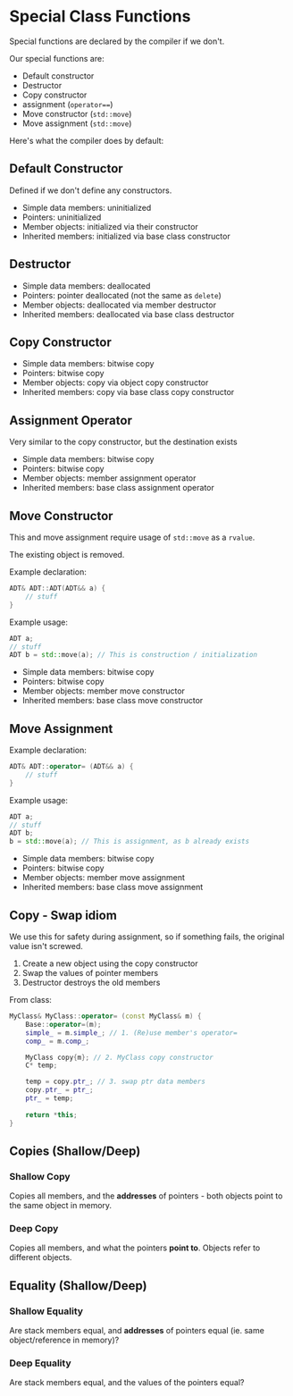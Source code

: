# Special Class Functions

Special functions are declared by the compiler if we don't.

Our special functions are:

- Default constructor
- Destructor
- Copy constructor
- assignment (`operator==`)
- Move constructor (`std::move`)
- Move assignment (`std::move`)

Here's what the compiler does by default:

## Default Constructor 
Defined if we don't define any constructors.

* Simple data members: uninitialized
* Pointers: uninitialized
* Member objects: initialized via their constructor
* Inherited members: initialized via base class constructor

## Destructor

* Simple data members: deallocated
* Pointers: pointer deallocated (not the same as `delete`)
* Member objects: deallocated via member destructor
* Inherited members: deallocated via base class destructor

## Copy Constructor

* Simple data members: bitwise copy
* Pointers: bitwise copy
* Member objects: copy via object copy constructor
* Inherited members: copy via base class copy constructor

## Assignment Operator
Very similar to the copy constructor, but the destination exists

* Simple data members: bitwise copy
* Pointers: bitwise copy
* Member objects: member assignment operator
* Inherited members: base class assignment operator

## Move Constructor
This and move assignment require usage of `std::move` as a `rvalue`. 

The existing object is removed. 

Example declaration:
```cpp
ADT& ADT::ADT(ADT&& a) {
    // stuff
}
```

Example usage:
```cpp
ADT a;
// stuff
ADT b = std::move(a); // This is construction / initialization
```


* Simple data members: bitwise copy
* Pointers: bitwise copy
* Member objects: member move constructor
* Inherited members: base class move constructor

## Move Assignment 
Example declaration:
```cpp
ADT& ADT::operator= (ADT&& a) {
    // stuff
}
```
Example usage:
```cpp
ADT a;
// stuff
ADT b;
b = std::move(a); // This is assignment, as b already exists 
```


* Simple data members: bitwise copy
* Pointers: bitwise copy
* Member objects: member move assignment
* Inherited members: base class move assignment

## Copy - Swap idiom
We use this for safety during assignment, so if something fails, the original value isn't screwed.

1. Create a new object using the copy constructor
2. Swap the values of pointer members 
3. Destructor destroys the old members


From class:

```cpp
MyClass& MyClass::operator= (const MyClass& m) {
    Base::operator=(m);
    simple_ = m.simple_; // 1. (Re)use member's operator=
    comp_ = m.comp_;

    MyClass copy{m}; // 2. MyClass copy constructor
    C* temp;

    temp = copy.ptr_; // 3. swap ptr data members
    copy.ptr_ = ptr_;
    ptr_ = temp;
    
    return *this;
}
```
## Copies (Shallow/Deep)

### Shallow Copy
Copies all members, and the **addresses** of pointers - both objects point to the same object in memory.

### Deep Copy
Copies all members, and what the pointers **point to**. Objects refer to different objects. 

## Equality (Shallow/Deep)

### Shallow Equality
Are stack members equal, and **addresses** of pointers equal (ie. same object/reference in memory)?

### Deep Equality
Are stack members equal, and the values of the pointers equal?